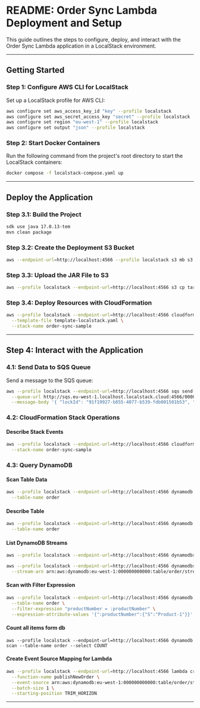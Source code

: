 # README: Order Sync Lambda Deployment and Setup

This guide outlines the steps to configure, deploy, and interact with the Order Sync Lambda application in a LocalStack environment.

---

## Getting Started

### Step 1: Configure AWS CLI for LocalStack

Set up a LocalStack profile for AWS CLI:

```bash
aws configure set aws_access_key_id "key" --profile localstack
aws configure set aws_secret_access_key "secret" --profile localstack
aws configure set region "eu-west-1" --profile localstack
aws configure set output "json" --profile localstack
```

### Step 2: Start Docker Containers

Run the following command from the project's root directory to start the LocalStack containers:

```bash
docker compose -f localstack-compose.yaml up
```

---

## Deploy the Application

### Step 3.1: Build the Project

```bash
sdk use java 17.0.13-tem
mvn clean package
```

### Step 3.2: Create the Deployment S3 Bucket

```bash
aws --endpoint-url=http://localhost:4566 --profile localstack s3 mb s3://artifact-storage-bucket
```

### Step 3.3: Upload the JAR File to S3

```bash
aws --profile localstack --endpoint-url=http://localhost:4566 s3 cp target/order-sync-lambda-1.0-SNAPSHOT.jar s3://artifact-storage-bucket/order-sync-lambda-1.0-SNAPSHOT.jar
```

### Step 3.4: Deploy Resources with CloudFormation

```bash
aws --profile localstack --endpoint-url=http://localhost:4566 cloudformation deploy \
  --template-file template-localstack.yaml \
  --stack-name order-sync-sample
```

---

## Step 4: Interact with the Application

### 4.1: Send Data to SQS Queue

Send a message to the SQS queue:

```bash
aws --profile localstack --endpoint-url=http://localhost:4566 sqs send-message \
  --queue-url http://sqs.eu-west-1.localhost.localstack.cloud:4566/000000000000/orderLocked_fifo \
  --message-body '{ "lockId": "91f19927-b855-4077-b539-fdb001501b53", "productNumber": "Product-1" }'
```

### 4.2: CloudFormation Stack Operations

#### Describe Stack Events

```bash
aws --profile localstack --endpoint-url=http://localhost:4566 cloudformation describe-stack-events \
  --stack-name order-sync-sample
```

### 4.3: Query DynamoDB

#### Scan Table Data

```bash
aws --profile localstack --endpoint-url=http://localhost:4566 dynamodb scan \
  --table-name order
```

#### Describe Table

```bash
aws --profile localstack --endpoint-url=http://localhost:4566 dynamodb describe-table \
  --table-name order
```

#### List DynamoDB Streams

```bash
aws --profile localstack --endpoint-url=http://localhost:4566 dynamodbstreams list-streams
```

```bash
aws --profile localstack --endpoint-url=http://localhost:4566 dynamodbstreams describe-stream \
  --stream-arn arn:aws:dynamodb:eu-west-1:000000000000:table/order/stream/2025-01-20T13:59:41.024
```

#### Scan with Filter Expression

```bash
aws --profile localstack --endpoint-url=http://localhost:4566 dynamodb scan \
  --table-name order \
  --filter-expression "productNumber = :productNumber" \
  --expression-attribute-values '{":productNumber":{"S":"Product-1"}}'
```

#### Count all items form db
```shell
aws --profile localstack --endpoint-url=http://localhost:4566 dynamodb scan --table-name order --select COUNT
```

#### Create Event Source Mapping for Lambda

```bash
aws --profile localstack --endpoint-url=http://localhost:4566 lambda create-event-source-mapping \
  --function-name publishNewOrder \
  --event-source arn:aws:dynamodb:eu-west-1:000000000000:table/order/stream/2025-01-20T13:59:41.024 \
  --batch-size 1 \
  --starting-position TRIM_HORIZON
```

---

